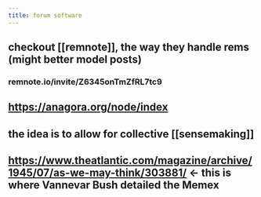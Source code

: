```yaml
---
title: forum software
---
```


## checkout [[remnote]], the way they handle rems (might better model posts)
### remnote.io/invite/Z6345onTmZfRL7tc9
## https://anagora.org/node/index
## the idea is to allow for collective [[sensemaking]]
## https://www.theatlantic.com/magazine/archive/1945/07/as-we-may-think/303881/ <- this is where Vannevar Bush detailed the Memex
##
##
